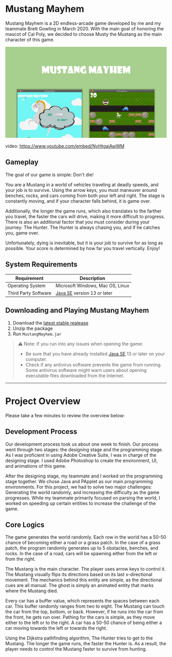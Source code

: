 # Mustang Mayhem
Mustang Mayhem is a 2D endless-arcade game developed by me and my teammate Brett Gowling in March 2020. With the main goal of honoring the mascot of Cal Poly, we decided to choose Musty the Mustang as the main character of this game.

![image](https://github.com/tnam02112001/mustangmayhem/blob/master/Mustang%20Mayhem.jpg)

video: https://www.youtube.com/embed/NyHtgaiAwWM

## Gameplay
The goal of our game is simple: Don't die!

You are a Mustang in a world of vehicles traveling at deadly speeds, and your job is to survive. Using the arrow keys, you must maneuver around benches, rocks, and cars coming from both your left and right. The stage is constantly moving, and if your character falls behind, it is game over. 

Additionally, the longer the game runs, which also translates to the farther you travel, the faster the cars will drive, making it more difficult to progress. There is also an additional factor that you must consider during your journey: The Hunter. The Hunter is always chasing you, and if he catches you, game over.

Unfortunately, dying is inevitable, but it is your job to survive for as long as possible. Your score is determined by how far you travel vertically. Enjoy!

## System Requirements
| Requirement | Description |
| --- | --- |
| Operating System | Microsoft Windows, Mac OS, Linux |
| Third Party Software | [Java SE](https://www.oracle.com/java/technologies/javase-downloads.html) version 13 or later |

## Downloading and Playing Mustang Mayhem
1. Download the [latest stable realease](https://github.com/tnam02112001/mustangmayhem/releases/latest/download/MustangMayhem.zip)
2. Unzip the package
3. Run `MustangMayhem.jar`

>⚠ Note: If you run into any issues when opening the game:
> - Be sure that you have already installed [Java SE](https://www.oracle.com/java/technologies/javase-downloads.html) 13 or later on your computer.
> - Check if any antivirus software prevents the game from running. Some antivirus software might warn users about opening executable files downloaded from the Internet.
***
# Project Overview
Please take a few minutes to review the overview below:

## Development Process
Our development process took us about one week to finish. Our process went through two stages: the designing stage and the programming stage. As I was proficient in using Adobe Creative Suite, I was in charge of the designing stage. I used Adobe Photoshop to create the environment, UI, and animations of this game.

After the designing stage, my teammate and I worked on the programming stage together. We chose Java and PApplet as our main programming environments. For this project, we had to solve two major challenges: Generating the world randomly, and increasing the difficulty as the game progresses. While my teammate primarily focused on parsing the world, I worked on speeding up certain entities to increase the challenge of the game. 

## Core Logics
The game generates the world randomly. Each row in the world has a 50-50 chance of becoming either a road or a grass patch. In the case of a grass patch, the program randomly generates up to 5 obstacles, benches, and rocks. In the case of a road, cars will be spawning either from the left or from the right. 

The Mustang is the main character. The player uses arrow keys to control it. The Mustang visually flips its directions based on its last x-directional movement.  The mechanics behind this entity are simple, as the directional cues are all manual. The ghost is simply an animated entity that marks where the Mustang died.

Every car has a buffer value, which represents the spaces between each car. This buffer randomly ranges from two to eight. The Mustang can touch the car from the top, bottom, or back. However, if he runs into the car from the front, he gets run over. Pathing for the cars is simple, as they move either to the left or to the right.  A car has a 50-50 chance of being either a car moving towards the left or towards the right.

Using the Dijkstra pathfinding algorithm, The Hunter tries to get to the Mustang. The longer the game runs, the faster the Hunter is. As a result, the player needs to control the Mustang faster to survive from hunting.

